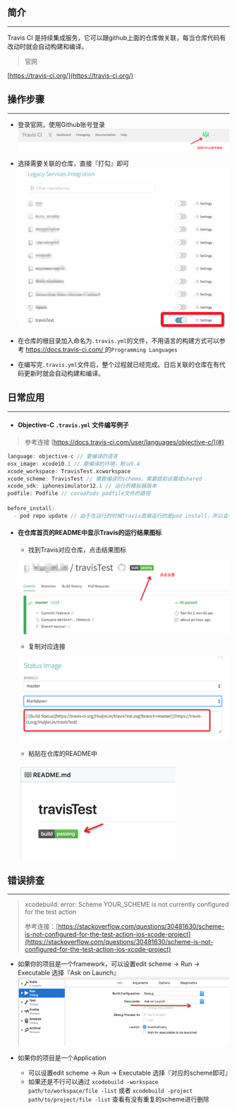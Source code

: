 ## 简介

---

Travis CI 是持续集成服务，它可以跟github上面的仓库做关联，每当仓库代码有改动时就会自动构建和编译。

> 官网

[https://travis-ci.org/](https://travis-ci.org/)

## 操作步骤

---

* 登录官网，使用Github账号登录![](/assets/import.png)

* 选择需要关联的仓库，直接『打勾』即可![](/assets/import3.png)

* 在仓库的根目录加入命名为`.travis.yml`的文件，不用语言的构建方式可以参考 [https://docs.travis-ci.com/ ](https://docs.travis-ci.com/)的`Programming Languages`

* 在编写完`.travis.yml`文件后，整个过程就已经完成。日后关联的仓库在有代码更新时就会自动构建和编译。

## 日常应用

---

* #### Objective-C `.travis.yml` 文件编写例子

> 参考连接 [https://docs.travis-ci.com/user/languages/objective-c/](#)

```objectivec
language: objective-c // 要编译的语言
osx_image: xcode10.1 // 要编译的环境，默认9.4
xcode_workspace: TravisTest.xcworkspace
xcode_scheme: TravisTest // 需要编译的schema，需要提前设置成shared
xcode_sdk: iphonesimulator12.1 // 运行的模拟器版本
podfile: Podfile // cocoaPods podfile文件的路径

before_install:
  - pod repo update // 由于在运行的时候Travis直接运行的是pod install，所以会导致有一些库版本搜索不到，所以要预先添加这个操作
```

* #### 在仓库首页的README中显示Travis的运行结果图标

  * 找到Travis对应仓库，点击结果图标

  ![](assets/import5.png)

  * 复制对应连接

  ![](/assets/import6.png)

  * 粘贴在仓库的README中

  ![](/assets/import7.png)

## 错误排查

---

> xcodebuild: error: Scheme YOUR\_SCHEME is not currently configured for the test action
>
> 参考连接：[https://stackoverflow.com/questions/30481630/scheme-is-not-configured-for-the-test-action-ios-xcode-project](https://stackoverflow.com/questions/30481630/scheme-is-not-configured-for-the-test-action-ios-xcode-project)

* 如果你的项目是一个framework，可以设置edit scheme -&gt; Run -&gt; Executable 选择『Ask on Launch』![](/assets/import8.png)

* 如果你的项目是一个Application

  * 可以设置edit scheme -&gt; Run -&gt; Executable 选择『对应的scheme即可』
  * 如果还是不行可以通过 `xcodebuild -workspace path/to/workspace/file -list` 或者 `xcodebuild -project path/to/project/file -list` 查看有没有重复的scheme进行删除



